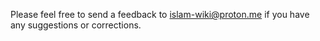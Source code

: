 Please feel free to send a feedback to islam-wiki@proton.me if you have any suggestions or corrections.